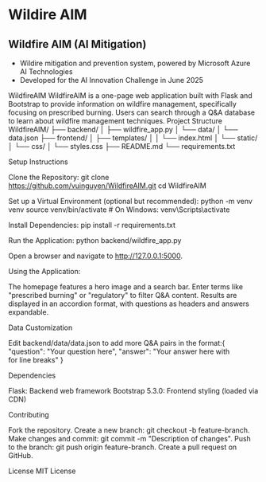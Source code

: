 # Wildire AIM

## Wildfire AIM (AI Mitigation)
* Wildire mitigation and prevention system, powered by Microsoft Azure AI Technologies
* Developed for the AI Innovation Challenge in June 2025

WildfireAIM
WildfireAIM is a one-page web application built with Flask and Bootstrap to provide information on wildfire management, specifically focusing on prescribed burning. Users can search through a Q&A database to learn about wildfire management techniques.
Project Structure
WildfireAIM/
├── backend/
│   ├── wildfire_app.py
│   └── data/
│       └── data.json
├── frontend/
│   ├── templates/
│   │   └── index.html
│   └── static/
│       └── css/
│           └── styles.css
├── README.md
└── requirements.txt

Setup Instructions

Clone the Repository:
git clone https://github.com/vuinguyen/WildfireAIM.git
cd WildfireAIM


Set up a Virtual Environment (optional but recommended):
python -m venv venv
source venv/bin/activate  # On Windows: venv\Scripts\activate


Install Dependencies:
pip install -r requirements.txt


Run the Application:
python backend/wildfire_app.py

Open a browser and navigate to http://127.0.0.1:5000.

Using the Application:

The homepage features a hero image and a search bar.
Enter terms like "prescribed burning" or "regulatory" to filter Q&A content.
Results are displayed in an accordion format, with questions as headers and answers expandable.



Data Customization

Edit backend/data/data.json to add more Q&A pairs in the format:{
    "question": "Your question here",
    "answer": "Your answer here with <br> for line breaks"
}



Dependencies

Flask: Backend web framework
Bootstrap 5.3.0: Frontend styling (loaded via CDN)

Contributing

Fork the repository.
Create a new branch: git checkout -b feature-branch.
Make changes and commit: git commit -m "Description of changes".
Push to the branch: git push origin feature-branch.
Create a pull request on GitHub.

License
MIT License
